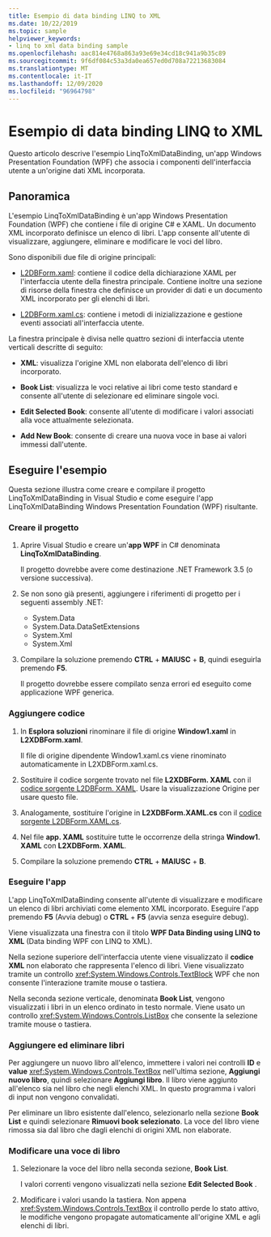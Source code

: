 ```yaml
---
title: Esempio di data binding LINQ to XML
ms.date: 10/22/2019
ms.topic: sample
helpviewer_keywords:
- linq to xml data binding sample
ms.openlocfilehash: aac814e4768a863a93e69e34cd18c941a9b35c89
ms.sourcegitcommit: 9f6df084c53a3da0ea657ed0d708a72213683084
ms.translationtype: MT
ms.contentlocale: it-IT
ms.lasthandoff: 12/09/2020
ms.locfileid: "96964798"
---
```

# <a name="linq-to-xml-data-binding-sample"></a>Esempio di data binding LINQ to XML

Questo articolo descrive l'esempio LinqToXmlDataBinding, un'app Windows Presentation Foundation (WPF) che associa i componenti dell'interfaccia utente a un'origine dati XML incorporata.

## <a name="overview"></a>Panoramica

L'esempio LinqToXmlDataBinding è un'app Windows Presentation Foundation (WPF) che contiene i file di origine C# e XAML. Un documento XML incorporato definisce un elenco di libri. L'app consente all'utente di visualizzare, aggiungere, eliminare e modificare le voci del libro.

Sono disponibili due file di origine principali:

- [L2DBForm.xaml](l2dbform-xaml-source-code.md): contiene il codice della dichiarazione XAML per l'interfaccia utente della finestra principale. Contiene inoltre una sezione di risorse della finestra che definisce un provider di dati e un documento XML incorporato per gli elenchi di libri.

- [L2DBForm.xaml.cs](l2dbform-xaml-cs-source-code.md): contiene i metodi di inizializzazione e gestione eventi associati all'interfaccia utente.

La finestra principale è divisa nelle quattro sezioni di interfaccia utente verticali descritte di seguito:

- **XML**: visualizza l'origine XML non elaborata dell'elenco di libri incorporato.

- **Book List**: visualizza le voci relative ai libri come testo standard e consente all'utente di selezionare ed eliminare singole voci.

- **Edit Selected Book**: consente all'utente di modificare i valori associati alla voce attualmente selezionata.

- **Add New Book**: consente di creare una nuova voce in base ai valori immessi dall'utente.

## <a name="run-the-sample"></a>Eseguire l'esempio

Questa sezione illustra come creare e compilare il progetto LinqToXmlDataBinding in Visual Studio e come eseguire l'app LinqToXmlDataBinding Windows Presentation Foundation (WPF) risultante.

### <a name="create-the-project"></a>Creare il progetto

1. Aprire Visual Studio e creare un'**app WPF** in C# denominata **LinqToXmlDataBinding**.

   Il progetto dovrebbe avere come destinazione .NET Framework 3.5 (o versione successiva).

1. Se non sono già presenti, aggiungere i riferimenti di progetto per i seguenti assembly .NET:

    - System.Data
    - System.Data.DataSetExtensions
    - System.Xml
    - System.Xml

1. Compilare la soluzione premendo **CTRL** + **MAIUSC** + **B**, quindi eseguirla premendo **F5**.

   Il progetto dovrebbe essere compilato senza errori ed eseguito come applicazione WPF generica.

### <a name="add-code"></a>Aggiungere codice

1. In **Esplora soluzioni** rinominare il file di origine **Window1.xaml** in **L2XDBForm.xaml**.

   Il file di origine dipendente Window1.xaml.cs viene rinominato automaticamente in L2XDBForm.xaml.cs.

1. Sostituire il codice sorgente trovato nel file **L2XDBForm. XAML** con il [codice sorgente L2DBForm. XAML](l2dbform-xaml-source-code.md). Usare la visualizzazione Origine per usare questo file.

1. Analogamente, sostituire l'origine in **L2XDBForm.XAML.cs** con il [codice sorgente L2DBForm.XAML.cs](l2dbform-xaml-cs-source-code.md).

1. Nel file **app. XAML** sostituire tutte le occorrenze della stringa **Window1. XAML** con **L2XDBForm. XAML**.

1. Compilare la soluzione premendo **CTRL** + **MAIUSC** + **B**.

### <a name="run-the-app"></a>Eseguire l'app

L'app LinqToXmlDataBinding consente all'utente di visualizzare e modificare un elenco di libri archiviati come elemento XML incorporato. Eseguire l'app premendo **F5** (Avvia debug) o **CTRL** + **F5** (avvia senza eseguire debug).

Viene visualizzata una finestra con il titolo **WPF Data Binding using LINQ to XML** (Data binding WPF con LINQ to XML).

Nella sezione superiore dell'interfaccia utente viene visualizzato il **codice XML** non elaborato che rappresenta l'elenco di libri. Viene visualizzato tramite un controllo <xref:System.Windows.Controls.TextBlock> WPF che non consente l'interazione tramite mouse o tastiera.

Nella seconda sezione verticale, denominata **Book List**, vengono visualizzati i libri in un elenco ordinato in testo normale. Viene usato un controllo <xref:System.Windows.Controls.ListBox> che consente la selezione tramite mouse o tastiera.

### <a name="add-and-delete-books"></a>Aggiungere ed eliminare libri

Per aggiungere un nuovo libro all'elenco, immettere i valori nei controlli **ID** e **value** <xref:System.Windows.Controls.TextBox> nell'ultima sezione, **Aggiungi nuovo libro**, quindi selezionare **Aggiungi libro**. Il libro viene aggiunto all'elenco sia nel libro che negli elenchi XML. In questo programma i valori di input non vengono convalidati.

Per eliminare un libro esistente dall'elenco, selezionarlo nella sezione **Book List** e quindi selezionare **Rimuovi book selezionato**. La voce del libro viene rimossa sia dal libro che dagli elenchi di origini XML non elaborate.

### <a name="edit-a-book-entry"></a>Modificare una voce di libro

1. Selezionare la voce del libro nella seconda sezione, **Book List**.

   I valori correnti vengono visualizzati nella sezione **Edit Selected Book** .

1. Modificare i valori usando la tastiera. Non appena <xref:System.Windows.Controls.TextBox> il controllo perde lo stato attivo, le modifiche vengono propagate automaticamente all'origine XML e agli elenchi di libri.
